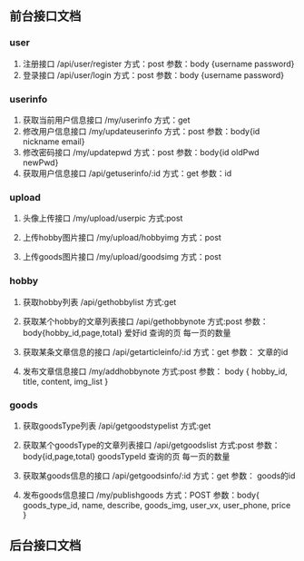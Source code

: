 <!-- user -->
## 前台接口文档   
### user
1. 注册接口
/api/user/register
方式：post
参数：body {username  password}
2. 登录接口
/api/user/login
方式：post
参数：body {username  password}
### userinfo
1. 获取当前用户信息接口
/my/userinfo
方式：get
2. 修改用户信息接口
/my/updateuserinfo
方式：post
参数：body{id nickname email}
3. 修改密码接口
/my/updatepwd
方式：post
参数：body{id oldPwd newPwd}
4. 获取用户信息接口
/api/getuserinfo/:id
方式：get
参数：id
### upload
1. 头像上传接口
/my/upload/userpic
方式:post
 
2. 上传hobby图片接口
/my/upload/hobbyimg
方式：post

3. 上传goods图片接口
/my/upload/goodsimg
方式：post

### hobby
1. 获取hobby列表 
/api/gethobbylist
方式:get

2. 获取某个hobby的文章列表接口
/api/gethobbynote
方式:post
参数：body{hobby_id,page,total}  爱好id 查询的页 每一页的数量

3. 获取某条文章信息的接口
/api/getarticleinfo/:id
方式：get
参数： 文章的id

4. 发布文章信息接口
/my/addhobbynote 
方式:post
参数： body { hobby_id, title, content, img_list }

### goods
1. 获取goodsType列表 
/api/getgoodstypelist
方式:get

2. 获取某个goodsType的文章列表接口
/api/getgoodslist
方式:post
参数：body{id,page,total}  goodsTypeId 查询的页 每一页的数量

3. 获取某goods信息的接口
/api/getgoodsinfo/:id
方式：get
参数： goods的id

4. 发布goods信息接口
/my/publishgoods
方式：POST
参数：body{ goods_type_id, name, describe, goods_img, user_vx, user_phone, price }











## 后台接口文档   
